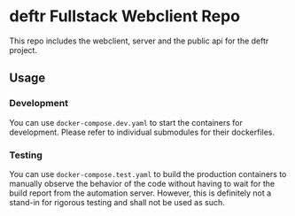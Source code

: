 # deftr Fullstack Webclient Repo

This repo includes the webclient, server and the public api for the deftr
project.

## Usage

### Development

You can use `docker-compose.dev.yaml` to start the containers for development.
Please refer to individual submodules for their dockerfiles.

### Testing

You can use `docker-compose.test.yaml` to build the production containers to
manually observe the behavior of the code without having to wait for the build
report from the automation server. However, this is definitely not a stand-in
for rigorous testing and shall not be used as such.
